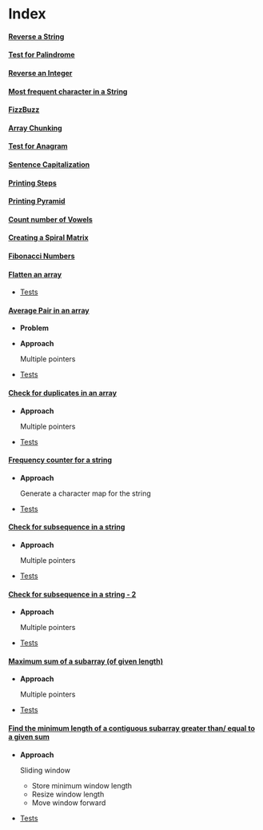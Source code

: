 # Index

#### [Reverse a String](https://github.com/dsinecos/Algorithms-DataStructures/blob/master/exercises/reversestring/index.js)

#### [Test for Palindrome](https://github.com/dsinecos/Algorithms-DataStructures/blob/master/exercises/palindrome/index.js)

#### [Reverse an Integer](https://github.com/dsinecos/Algorithms-DataStructures/blob/master/exercises/reverseint/index.js)

#### [Most frequent character in a String](https://github.com/dsinecos/Algorithms-DataStructures/blob/master/exercises/maxchar/index.js)

#### [FizzBuzz](https://github.com/dsinecos/Algorithms-DataStructures/blob/master/exercises/fizzbuzz/index.js)

#### [Array Chunking](https://github.com/dsinecos/Algorithms-DataStructures/blob/master/exercises/chunk/index.js)

#### [Test for Anagram](https://github.com/dsinecos/Algorithms-DataStructures/blob/master/exercises/anagrams/index.js)

#### [Sentence Capitalization](https://github.com/dsinecos/Algorithms-DataStructures/blob/master/exercises/capitalize/index.js)

#### [Printing Steps](https://github.com/dsinecos/Algorithms-DataStructures/blob/master/exercises/steps/index.js)

#### [Printing Pyramid](https://github.com/dsinecos/Algorithms-DataStructures/blob/master/exercises/pyramid/index.js)

#### [Count number of Vowels](https://github.com/dsinecos/Algorithms-DataStructures/blob/master/exercises/vowels/index.js)

#### [Creating a Spiral Matrix](https://github.com/dsinecos/Algorithms-DataStructures/blob/master/exercises/matrix/index.js)

#### [Fibonacci Numbers](https://github.com/dsinecos/Algorithms-DataStructures/blob/master/exercises/fib/index.js)

#### [Flatten an array](https://github.com/dsinecos/algorithmsUdemy/blob/master/flattenArray.js)
* [Tests](https://github.com/dsinecos/algorithmsUdemy/blob/master/test/testFlattenArray.js)

#### [Average Pair in an array](https://github.com/dsinecos/algorithm-practice/blob/master/averagePair.js)
* **Problem**

  
* **Approach**
  
  Multiple pointers
 
* [Tests](https://github.com/dsinecos/algorithm-practice/blob/master/tests/test-averagePair.js)


#### [Check for duplicates in an array](https://github.com/dsinecos/algorithm-practice/blob/master/checkDuplicates.js)
* **Approach**
  
  Multiple pointers
* [Tests](https://github.com/dsinecos/algorithm-practice/blob/master/tests/test-checkDuplicates.js)

#### [Frequency counter for a string](https://github.com/dsinecos/algorithm-practice/blob/master/frequencyCounter.js)
* **Approach**
  
  Generate a character map for the string
* [Tests](https://github.com/dsinecos/algorithm-practice/blob/master/tests/test-frequencyCounter.js)

#### [Check for subsequence in a string](https://github.com/dsinecos/algorithm-practice/blob/master/isSubsequence.js)
* **Approach**
  
  Multiple pointers
* [Tests](https://github.com/dsinecos/algorithm-practice/blob/master/tests/test-isSubsequence.js)

#### [Check for subsequence in a string - 2](https://github.com/dsinecos/algorithm-practice/blob/68369f577691ef9129ef9df4ab854a28e6037388/isSubsequence.js)
* **Approach**
  
  Multiple pointers
* [Tests](https://github.com/dsinecos/algorithm-practice/blob/68369f577691ef9129ef9df4ab854a28e6037388/tests/test-isSubsequence.js)

#### [Maximum sum of a subarray (of given length)](https://github.com/dsinecos/algorithm-practice/blob/master/maxSubArraySum.js)
* **Approach**
  
  Multiple pointers
* [Tests](https://github.com/dsinecos/algorithm-practice/blob/master/tests/test-maxSubArraySum.js)

#### [Find the minimum length of a contiguous subarray greater than/ equal to a given sum]()

* **Approach**

  Sliding window
  - Store minimum window length
  - Resize window length
  - Move window forward

* [Tests]()
